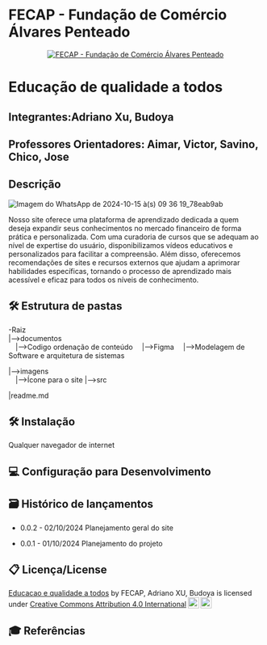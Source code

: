 # FECAP - Fundação de Comércio Álvares Penteado

<p align="center">
<a href= "https://www.fecap.br/"><img src="https://encrypted-tbn0.gstatic.com/images?q=tbn:ANd9GcRhZPrRa89Kma0ZZogxm0pi-tCn_TLKeHGVxywp-LXAFGR3B1DPouAJYHgKZGV0XTEf4AE&usqp=CAU" alt="FECAP - Fundação de Comércio Álvares Penteado" border="0"></a>
</p>

# Educação de qualidade a todos

## Integrantes:Adriano Xu, Budoya

## Professores Orientadores: Aimar, Victor, Savino, Chico, Jose

## Descrição
![Imagem do WhatsApp de 2024-10-15 à(s) 09 36 19_78eab9ab](https://github.com/user-attachments/assets/5f584ffd-7aa3-4f73-b7e4-33e9413dfd75)

Nosso site oferece uma plataforma de aprendizado dedicada a quem deseja expandir seus conhecimentos no mercado financeiro de forma prática e personalizada. Com uma curadoria de cursos que se adequam ao nível de expertise do usuário, disponibilizamos vídeos educativos e personalizados para facilitar a compreensão. Além disso, oferecemos recomendações de sites e recursos externos que ajudam a aprimorar habilidades específicas, tornando o processo de aprendizado mais acessível e eficaz para todos os níveis de conhecimento.

## 🛠 Estrutura de pastas

-Raiz<br>
|-->documentos<br>
  &emsp;|-->Codigo ordenação de conteúdo
  &emsp;|-->Figma
  &emsp;|-->Modelagem de Software e arquitetura de sistemas

|-->imagens<br>
  &emsp;|-->Ícone para o site
|-->src<br>
  
|readme.md<br>


## 🛠 Instalação
  Qualquer navegador de internet

## 💻 Configuração para Desenvolvimento

## 🗃 Histórico de lançamentos

* 0.0.2 - 02/10/2024
    Planejamento geral do site

* 0.0.1 - 01/10/2024
    Planejamento do projeto
    



## 📋 Licença/License
[Educacao e qualidade a todos](https://github.com/2024-2-NADS2/Projeto13?tab=readme-ov-file#educa%C3%A7%C3%A3o-de-qualidade-a-todos) by FECAP, Adriano XU, Budoya is licensed under  <a href="https://creativecommons.org/licenses/by/4.0/?ref=chooser-v1" target="_blank" rel="license noopener noreferrer" style="display:inline-block;">Creative Commons Attribution 4.0 International<img style="height:22px!important;margin-left:3px;vertical-align:text-bottom;" src="https://mirrors.creativecommons.org/presskit/icons/cc.svg?ref=chooser-v1" alt=""><img style="height:22px!important;margin-left:3px;vertical-align:text-bottom;" src="https://mirrors.creativecommons.org/presskit/icons/by.svg?ref=chooser-v1" alt=""></a></p>


## 🎓 Referências

